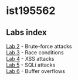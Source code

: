 # ist195562

## Labs index
[Lab 2](lab2) - Brute-force attacks  
[Lab 3](lab3) - Race conditions  
[Lab 4](lab4) - XSS attacks  
[Lab 5](lab5) - SQLi attacks  
[Lab 6](lab6) - Buffer overflows  
